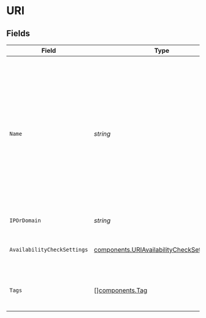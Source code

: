 # URI


## Fields

| Field                                                                                                                                                                                                            | Type                                                                                                                                                                                                             | Required                                                                                                                                                                                                         | Description                                                                                                                                                                                                      | Example                                                                                                                                                                                                          |
| ---------------------------------------------------------------------------------------------------------------------------------------------------------------------------------------------------------------- | ---------------------------------------------------------------------------------------------------------------------------------------------------------------------------------------------------------------- | ---------------------------------------------------------------------------------------------------------------------------------------------------------------------------------------------------------------- | ---------------------------------------------------------------------------------------------------------------------------------------------------------------------------------------------------------------- | ---------------------------------------------------------------------------------------------------------------------------------------------------------------------------------------------------------------- |
| `Name`                                                                                                                                                                                                           | *string*                                                                                                                                                                                                         | :heavy_check_mark:                                                                                                                                                                                               | Name of the URI, which must be unique within the organization. The name must also not contain any control characters, any white space other than space (U+0020), or any consecutive, leading or trailing spaces. | solarwinds.com                                                                                                                                                                                                   |
| `IPOrDomain`                                                                                                                                                                                                     | *string*                                                                                                                                                                                                         | :heavy_check_mark:                                                                                                                                                                                               | IP/domain of the URI.                                                                                                                                                                                            | solarwinds.com                                                                                                                                                                                                   |
| `AvailabilityCheckSettings`                                                                                                                                                                                      | [components.URIAvailabilityCheckSettingsInput](../../models/components/uriavailabilitychecksettingsinput.md)                                                                                                     | :heavy_check_mark:                                                                                                                                                                                               | Use this field to configure availability tests for the URI.                                                                                                                                                      |                                                                                                                                                                                                                  |
| `Tags`                                                                                                                                                                                                           | [][components.Tag](../../models/components/tag.md)                                                                                                                                                               | :heavy_minus_sign:                                                                                                                                                                                               | Tags associated with the URI for categorization.                                                                                                                                                                 |                                                                                                                                                                                                                  |